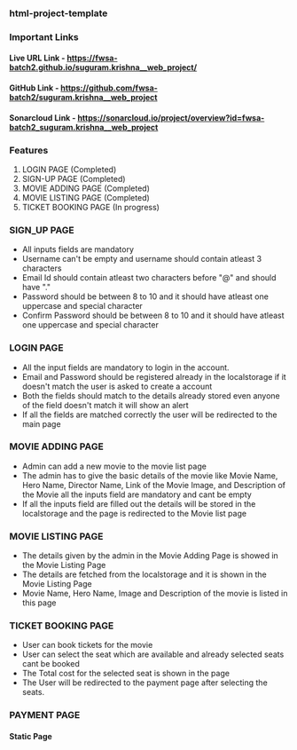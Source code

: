### html-project-template

### Important Links

#### Live URL Link - https://fwsa-batch2.github.io/suguram.krishna__web_project/
#### GitHub Link - https://github.com/fwsa-batch2/suguram.krishna__web_project
#### Sonarcloud Link - https://sonarcloud.io/project/overview?id=fwsa-batch2_suguram.krishna__web_project 

### Features

1. LOGIN PAGE (Completed)
2. SIGN-UP PAGE (Completed)
3. MOVIE ADDING PAGE (Completed)
4. MOVIE LISTING PAGE (Completed)
5. TICKET BOOKING PAGE (In progress)


### SIGN_UP PAGE

* All inputs fields are mandatory
* Username can't be empty and username should contain atleast 3 characters 
* Email Id should contain atleast two characters before "@" and should have "."
* Password should be between 8 to 10 and it should have atleast one uppercase and special character
* Confirm Password should be between 8 to 10 and it should have atleast one uppercase and special character

### LOGIN PAGE

* All the input fields are mandatory to login in the account.
* Email and Password should be registered already in the localstorage if it doesn't match the user is asked to create a account
* Both the fields should match to the details already stored even anyone of the field doesn't match it will show an alert
* If all the fields are matched correctly the user will be redirected to the main page

### MOVIE ADDING PAGE

* Admin can add a new movie to the movie list page
* The admin has to give the basic details of the movie like Movie Name, Hero Name, Director Name, Link of the Movie Image, and Description of the Movie all the inputs field are mandatory and cant be empty
* If all the inputs field are filled out the details will be stored in the localstorage and the page is redirected to the Movie list page

### MOVIE LISTING PAGE

* The details given by the admin in the Movie Adding Page is showed in the Movie Listing Page
* The details are fetched from the localstorage and it is shown in the Movie Listing Page
* Movie Name, Hero Name, Image and Description of the movie is listed in this page

### TICKET BOOKING PAGE
* User can book tickets for the movie
* User can select the seat which are available and already selected seats cant be booked
* The Total cost for the selected seat is shown in the page 
* The User will be redirected to the payment page after selecting the seats.

### PAYMENT PAGE
#### Static Page
